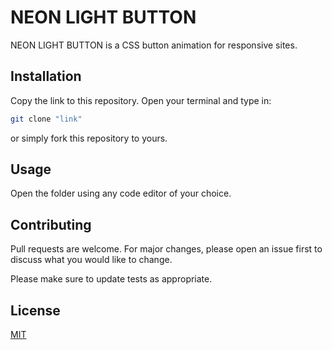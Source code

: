 # NEON LIGHT BUTTON

NEON LIGHT BUTTON is a CSS button animation for responsive sites.

## Installation

Copy the link to this repository. Open your terminal and type in:

```bash
git clone "link"
```
or simply fork this repository to yours.

## Usage

Open the folder using any code editor of your choice.

## Contributing
Pull requests are welcome. For major changes, please open an issue first to discuss what you would like to change.

Please make sure to update tests as appropriate.

## License
[MIT](https://choosealicense.com/licenses/mit/)
